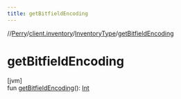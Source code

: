 ```yaml
---
title: getBitfieldEncoding
---
```

//[Perry](../../../index.html)/[client.inventory](../index.html)/[InventoryType](index.html)/[getBitfieldEncoding](get-bitfield-encoding.html)



# getBitfieldEncoding



[jvm]\
fun [getBitfieldEncoding](get-bitfield-encoding.html)(): [Int](https://kotlinlang.org/api/latest/jvm/stdlib/kotlin/-int/index.html)




